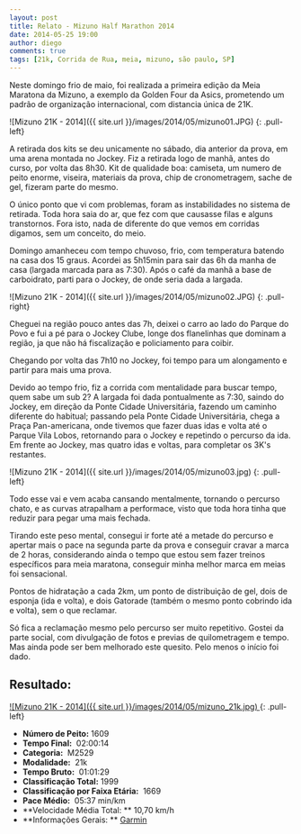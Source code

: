 ```yaml
---
layout: post
title: Relato - Mizuno Half Marathon 2014
date: 2014-05-25 19:00
author: diego
comments: true
tags: [21k, Corrida de Rua, meia, mizuno, são paulo, SP]
---
```

Neste domingo frio de maio, foi realizada a primeira edição da Meia Maratona da Mizuno, a exemplo da Golden Four da Asics, prometendo um padrão de organização internacional, com distancia única de 21K.

![Mizuno 21K - 2014]({{ site.url }}/images/2014/05/mizuno01.JPG)
{: .pull-left}

A retirada dos kits se deu unicamente no sábado, dia anterior da prova, em uma arena montada no Jockey. Fiz a retirada logo de manhã, antes do curso, por volta das 8h30. Kit de qualidade boa: camiseta, um numero de peito enorme, viseira, materiais da prova, chip de cronometragem, sache de gel, fizeram parte do mesmo.

O único ponto que vi com problemas, foram as instabilidades no sistema de retirada. Toda hora saia do ar, que fez com que causasse filas e alguns transtornos. Fora isto, nada de diferente do que vemos em corridas digamos, sem um conceito, do meio.

Domingo amanheceu com tempo chuvoso, frio, com temperatura batendo na casa dos 15 graus. Acordei as 5h15min para sair das 6h da manha de casa (largada marcada para as 7:30). Após o café da manhã a base de carboidrato, parti para o Jockey, de onde seria dada a largada.

![Mizuno 21K - 2014]({{ site.url }}/images/2014/05/mizuno02.JPG)
{: .pull-right}

Cheguei na região pouco antes das 7h, deixei o carro ao lado do Parque do Povo e fui a pé para o Jockey Clube, longe dos flanelinhas que dominam a região, ja que não há fiscalização e policiamento para coibir.

Chegando por volta das 7h10 no Jockey, foi tempo para um alongamento e partir para mais uma prova.

Devido ao tempo frio, fiz a corrida com mentalidade para buscar tempo, quem sabe um sub 2? A largada foi dada pontualmente as 7:30, saindo do Jockey, em direção da Ponte Cidade Universitária, fazendo um caminho diferente do habitual; passando pela Ponte Cidade Universitária, chega a Praça Pan-americana, onde tivemos que fazer duas idas e volta até o Parque Vila Lobos, retornando para o Jockey e repetindo o percurso da ida. Em frente ao Jockey, mas quatro idas e voltas, para completar os 3K's restantes.

![Mizuno 21K - 2014]({{ site.url }}/images/2014/05/mizuno03.jpg)
{: .pull-left}

Todo esse vai e vem acaba cansando mentalmente, tornando o percurso chato, e as curvas atrapalham a performace, visto que toda hora tinha que reduzir para pegar uma mais fechada.

Tirando este peso mental, consegui ir forte até a metade do percurso e apertar mais o pace na segunda parte da prova e conseguir cravar a marca de 2 horas, considerando ainda o tempo que estou sem fazer treinos específicos para meia maratona, conseguir minha melhor marca em meias foi sensacional.

Pontos de hidratação a cada 2km, um ponto de distribuição de gel, dois de esponja (ida e volta), e dois Gatorade (também o mesmo ponto cobrindo ida e volta), sem o que reclamar.

Só fica a reclamação mesmo pelo percurso ser muito repetitivo. Gostei da parte social, com divulgação de fotos e previas de quilometragem e tempo. Mas ainda pode ser bem melhorado este quesito. Pelo menos o início foi dado.

## Resultado:

<a href="/images/2014/05/mizuno_21k_big.JPG">
![Mizuno 21K - 2014]({{ site.url }}/images/2014/05/mizuno_21k.jpg)
</a>
{: .pull-left}

* **Número de Peito:**  1609
* **Tempo Final:**  02:00:14
* **Categoria:**  M2529
* **Modalidade:**  21k
* **Tempo Bruto:**  01:01:29
* **Classificação Total:**  1999
* **Classificação por Faixa Etária:**  1669
* **Pace Médio:**  05:37 min/km
* **Velocidade Média Total: **  10,70 km/h
* **Informações Gerais: ** <a href="http://connect.garmin.com/activity/507106420" target="_blank">Garmin</a>
